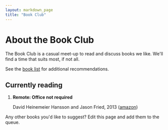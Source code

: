 ```yaml
---
layout: markdown_page
title: "Book Club"
---
```


# About the Book Club

The Book Club is a casual meet-up to read and discuss books we like. We'll find a time that suits most, if not all. 

See the [book list](/handbook/learning/books/) for additional recommendations.

## Currently reading

1.  **Remote: Office not required**

    David Heinemeier Hansson and Jason Fried, 2013 ([amazon](http://www.amazon.co.uk/Remote-Required-David-Heinemeier-Hansson/dp/0091954673))

Any other books you'd like to suggest? Edit this page and add them to the queue. 
